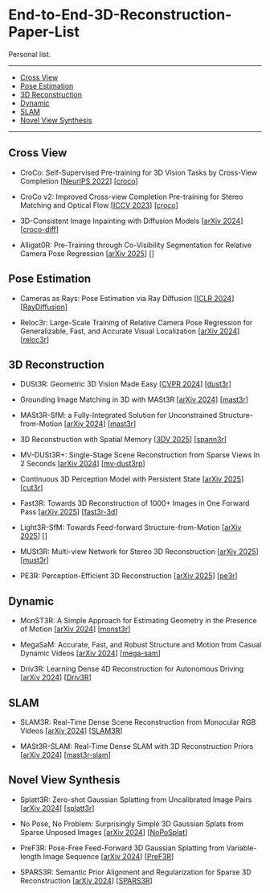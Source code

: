 # End-to-End-3D-Reconstruction-Paper-List
Personal list.

---
- [Cross View](#cross-view)
- [Pose Estimation](#pose-estimation)
- [3D Reconstruction](#3d-reconstruction)
- [Dynamic](#dynamic)
- [SLAM](#slam)
- [Novel View Synthesis](#novel-view-synthesis)
---
## Cross View
* CroCo: Self-Supervised Pre-training for 3D Vision Tasks by Cross-View Completion [[NeurIPS 2022](https://arxiv.org/pdf/2210.10716)] [[croco](https://github.com/naver/croco)]

* CroCo v2: Improved Cross-view Completion Pre-training for Stereo Matching and Optical Flow [[ICCV 2023](https://openaccess.thecvf.com/content/ICCV2023/papers/Weinzaepfel_CroCo_v2_Improved_Cross-view_Completion_Pre-training_for_Stereo_Matching_and_ICCV_2023_paper.pdf)] [[croco](https://github.com/naver/croco)]

* 3D-Consistent Image Inpainting with Diffusion Models [[arXiv 2024](https://arxiv.org/pdf/2412.05881)] [[croco-diff](https://github.com/naver/croco-diff)]

* Alligat0R: Pre-Training through Co-Visibility Segmentation for Relative Camera Pose Regression [[arXiv 2025](https://arxiv.org/pdf/2503.07561)] [[]()]
  
## Pose Estimation
* Cameras as Rays: Pose Estimation via Ray Diffusion [[ICLR 2024](https://arxiv.org/pdf/2402.14817)] [[RayDiffusion](https://github.com/jasonyzhang/RayDiffusion)]

* Reloc3r: Large-Scale Training of Relative Camera Pose Regression for Generalizable, Fast, and Accurate Visual Localization [[arXiv 2024](https://arxiv.org/pdf/2412.08376)] [[reloc3r](https://github.com/ffrivera0/reloc3r)]

## 3D Reconstruction
* DUSt3R: Geometric 3D Vision Made Easy [[CVPR 2024](https://arxiv.org/pdf/2312.14132)] [[dust3r](https://github.com/naver/dust3r)]
  
* Grounding Image Matching in 3D with MASt3R [[arXiv 2024](https://arxiv.org/pdf/2406.09756)] [[mast3r](https://github.com/naver/mast3r)]

* MASt3R-SfM: a Fully-Integrated Solution for Unconstrained Structure-from-Motion [[arXiv 2024](https://arxiv.org/pdf/2409.19152)] [[mast3r](https://github.com/naver/mast3r)]

* 3D Reconstruction with Spatial Memory [[3DV 2025](https://arxiv.org/pdf/2408.16061)] [[spann3r](https://github.com/HengyiWang/spann3r)]

* MV-DUSt3R+: Single-Stage Scene Reconstruction from Sparse Views In 2 Seconds [[arXiv 2024](https://arxiv.org/pdf/2412.06974)] [[mv-dust3rp](https://mv-dust3rp.github.io/)]

* Continuous 3D Perception Model with Persistent State [[arXiv 2025](https://arxiv.org/pdf/2501.12387)] [[cut3r](https://cut3r.github.io/)]

* Fast3R: Towards 3D Reconstruction of 1000+ Images in One Forward Pass [[arXiv 2025](https://arxiv.org/pdf/2501.13928)] [[fast3r-3d](https://fast3r-3d.github.io/)]

* Light3R-SfM: Towards Feed-forward Structure-from-Motion [[arXiv 2025](https://arxiv.org/pdf/2501.14914)] [[]()]

* MUSt3R: Multi-view Network for Stereo 3D Reconstruction [[arXiv 2025](https://arxiv.org/pdf/2503.01661)] [[must3r](https://github.com/naver/must3r)]

* PE3R: Perception-Efficient 3D Reconstruction [[arXiv 2025](https://arxiv.org/pdf/2503.07507)] [[pe3r](https://github.com/hujiecpp/pe3r)] 

## Dynamic
  
* MonST3R: A Simple Approach for Estimating Geometry in the Presence of Motion [[arXiv 2024](https://arxiv.org/pdf/2410.03825)] [[monst3r](https://github.com/Junyi42/monst3r)]

* MegaSaM: Accurate, Fast, and Robust Structure and Motion from Casual Dynamic Videos [[arXiv 2024](https://arxiv.org/pdf/2412.04463)] [[mega-sam](https://mega-sam.github.io/)]
  
* Driv3R: Learning Dense 4D Reconstruction for Autonomous Driving [[arXiv 2024](https://arxiv.org/pdf/2412.06777)] [[Driv3R](https://github.com/Barrybarry-Smith/Driv3R)]

## SLAM
* SLAM3R: Real-Time Dense Scene Reconstruction from Monocular RGB Videos [[arXiv 2024](https://arxiv.org/pdf/2412.09401)] [[SLAM3R](https://github.com/PKU-VCL-3DV/SLAM3R)]

* MASt3R-SLAM: Real-Time Dense SLAM with 3D Reconstruction Priors [[arXiv 2024](https://arxiv.org/pdf/2412.12392)] [[mast3r-slam](https://edexheim.github.io/mast3r-slam/)]

## Novel View Synthesis
* Splatt3R: Zero-shot Gaussian Splatting from Uncalibrated Image Pairs [[arXiv 2024](https://arxiv.org/pdf/2408.13912)] [[splatt3r](https://github.com/btsmart/splatt3r)]
  
* No Pose, No Problem: Surprisingly Simple 3D Gaussian Splats from Sparse Unposed Images [[arXiv 2024](https://arxiv.org/pdf/2410.24207)] [[NoPoSplat](https://github.com/cvg/NoPoSplat)]

* PreF3R: Pose-Free Feed-Forward 3D Gaussian Splatting from Variable-length Image Sequence [[arXiv 2024](https://arxiv.org/pdf/2411.16877)] [[PreF3R](https://computationalrobotics.seas.harvard.edu/PreF3R)]

* SPARS3R: Semantic Prior Alignment and Regularization for Sparse 3D Reconstruction [[arXiv 2024](https://arxiv.org/pdf/2411.12592)] [[SPARS3R](https://github.com/snldmt/SPARS3R)]
